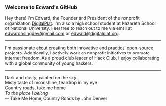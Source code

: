 ### Welcome to Edward's GitHub

Hey there! I'm Edward, the Founder and President of the nonprofit organization [DigitalPlat](https://www.digitalplat.org). I'm also a high school student at Nazareth School of National University. Feel free to reach out to me via email at edwardhsingdev@gmail.com or edward@digitalplat.org.

---

I'm passionate about creating both innovative and practical open-source projects. Additionally, I actively work on nonprofit initiatives to promote internet freedom. As a proud club leader of Hack Club, I enjoy collaborating with a global community of young hackers.

---

Dark and dusty, painted on the sky    
Misty taste of moonshine, teardrop in my eye  
Country roads, take me home    
_To the place I belong_    
-- Take Me Home, Country Roads by John Denver
